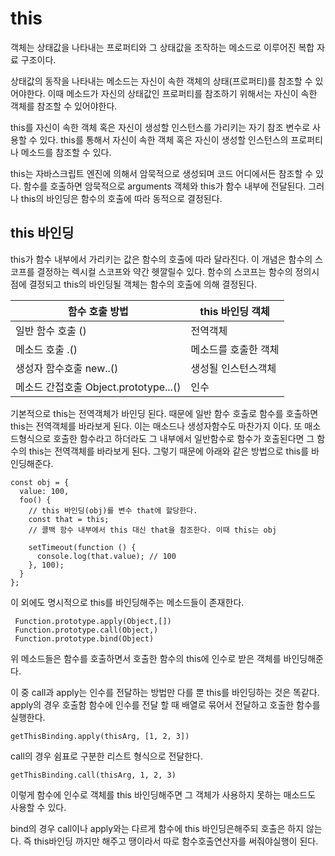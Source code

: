 # this

객체는 상태값을 나타내는 프로퍼티와 그 상태값을 조작하는 메소드로 이루어진 복합 자료 구조이다.

상태값의 동작을 나타내는 메소드는 자신이 속한 객체의 상태(프로퍼티)를 참조할 수 있어야한다. 이때 메소드가 자신의 상태값인 프로퍼티를 참조하기 위해서는 자신이 속한 객체를 참조할 수 있어야한다.

this를 자신이 속한 객체 혹은 자신이 생성할 인스턴스를 가리키는 자기 참조 변수로 사용할  수 있다. this를 통해서 자신이 속한 객체 혹은 자신이 생성할 인스턴스의 프로퍼티나 메소드를 참조할 수 있다.

this는 자바스크립트 엔진에 의해서 암묵적으로 생성되며 코드 어디에서든 참조할 수 있다. 함수를 호출하면 암묵적으로 arguments 객체와 this가 함수 내부에 전달된다. 그러나 this의 바인딩은 함수의 호출에 따라 동적으로 결정된다.



## this 바인딩

this가 함수 내부에서 가리키는 값은 함수의 호출에 따라 달라진다. 이 개념은 함수의 스코프를 결정하는 렉시컬 스코프와 약간 헷깔릴수 있다. 함수의 스코프는 함수의 정의시점에 결정되고 this의 바인딩될 객체는 함수의 호출에 의해 결정된다.

| 함수 호출 방법                        | this 바인딩 객체     |
| ------------------------------------- | -------------------- |
| 일반 함수 호출 ()                     | 전역객체             |
| 메소드 호출 .()                       | 메소드를 호출한 객체 |
| 생성자 함수호출 new..()               | 생성될 인스턴스객체  |
| 메소드 간접호출 Object.prototype...() | 인수                 |

기본적으로 this는 전역객체가 바인딩 된다. 때문에 일반 함수 호출로 함수를 호출하면 this는 전역객체를 바라보게 된다. 이는 매소드나 생성자함수도 마찬가지 이다. 또 매소드형식으로 호출한 함수라고 하더라도 그 내부에서 일반함수로 함수가 호출된다면 그 함수의 this는 전역객체를 바라보게 된다. 그렇기 때문에 아래와 같은 방법으로 this를 바인딩해준다.

```
const obj = {
  value: 100,
  foo() {
    // this 바인딩(obj)를 변수 that에 할당한다.
    const that = this;
    // 콜백 함수 내부에서 this 대신 that을 참조한다. 이때 this는 obj
    
    setTimeout(function () {
      console.log(that.value); // 100
    }, 100);
  }
};
```

이 외에도 명시적으로 this를 바인딩해주는 메소드들이 존재한다.

```
 Function.prototype.apply(Object,[])
 Function.prototype.call(Object,)
 Function.prototype.bind(Object)
```

위 메소드들은 함수를 호출하면서 호출한 함수의 this에 인수로 받은 객체를 바인딩해준다.

이 중 call과 apply는 인수를 전달하는 방법만 다를 뿐 this를 바인딩하는 것은 똑같다. apply의 경우 호출함 함수에 인수를 전달 할 때 배열로 묶어서 전달하고 호출한 함수를 실행한다.

```
getThisBinding.apply(thisArg, [1, 2, 3])
```

call의 경우 쉼표로 구분한 리스트 형식으로 전달한다.

```
getThisBinding.call(thisArg, 1, 2, 3)
```

이렇게 함수에 인수로 객체를 this 바인딩해주면 그 객체가 사용하지 못하는 매소드도 사용할 수 있다.

bind의 경우 call이나 apply와는 다르게 함수에 this 바인딩은해주되 호출은 하지 않는다. 즉 this바인딩 까지만 해주고 땡이라서 따로 함수호출연산자를 써줘야실행이 된다.
